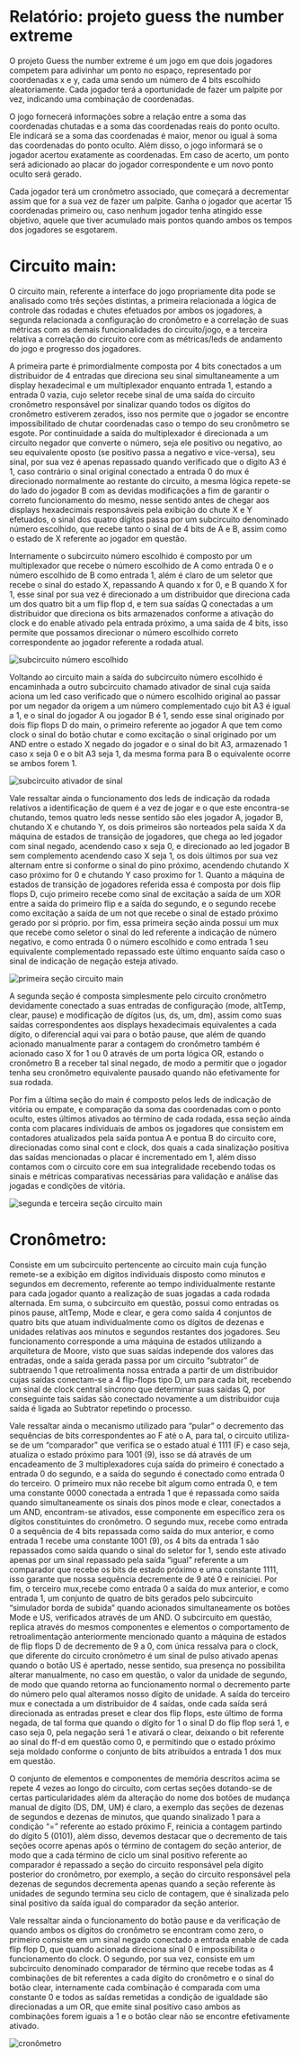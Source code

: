 # Relatório: projeto guess the number extreme

O projeto Guess the number extreme é um jogo em que dois jogadores competem para adivinhar um ponto no espaço, representado por coordenadas x e y, cada uma sendo um número de 4 bits escolhido aleatoriamente. Cada jogador terá a oportunidade de fazer um palpite por vez, indicando uma combinação de coordenadas.

O jogo fornecerá informações sobre a relação entre a soma das coordenadas chutadas e a soma das coordenadas reais do ponto oculto. Ele indicará se a soma das coordenadas é maior, menor ou igual à soma das coordenadas do ponto oculto. Além disso, o jogo informará se o jogador acertou exatamente as coordenadas. Em caso de acerto, um ponto será adicionado ao placar do jogador correspondente e um novo ponto oculto será gerado.

Cada jogador terá um cronômetro associado, que começará a decrementar assim que for a sua vez de fazer um palpite. Ganha o jogador que acertar 15 coordenadas primeiro ou, caso nenhum jogador tenha atingido esse objetivo, aquele que tiver acumulado mais pontos quando ambos os tempos dos jogadores se esgotarem.

# Circuito main: 

O circuito main, referente a interface do jogo propriamente dita pode se analisado como três seções distintas, a primeira relacionada a lógica de controle das rodadas e chutes efetuados por ambos os jogadores, a segunda relacionada a configuração do cronômetro e a correlação de suas métricas com as demais funcionalidades do circuito/jogo, e a terceira relativa a correlação do circuito core com as métricas/leds de andamento do jogo e progresso dos jogadores.

A primeira parte é primordialmente composta por 4 bits conectados a um distribuidor de 4 entradas que direciona seu sinal simultaneamente a um display hexadecimal e um multiplexador enquanto entrada 1, estando a entrada 0 vazia, cujo seletor recebe sinal de uma saída do circuito cronômetro responsável por sinalizar quando todos os dígitos do cronômetro estiverem zerados, isso nos permite que o jogador se encontre impossibilitado de chutar coordenadas caso o tempo do seu cronômetro se esgote. Por continuidade a saída do multiplexador é direcionada a um circuito negador que converte o número, seja ele positivo ou negativo, ao seu equivalente oposto (se positivo passa a negativo e vice-versa), seu sinal, por sua vez é apenas repassado quando verificado que o dígito A3 é 1, caso contrário o sinal original conectado a entrada 0 do mux é direcionado normalmente ao restante do circuito, a mesma lógica repete-se do lado do jogador B com as devidas modificações a fim de garantir o correto funcionamento do mesmo, nesse sentido antes de chegar aos displays hexadecimais responsáveis pela exibição do chute X e Y efetuados, o sinal dos quatro dígitos passa por um subcircuito denominado número escolhido, que
recebe tanto o sinal de 4 bits de A e B, assim como o estado de X referente ao jogador em questão.

Internamente o subcircuito número escolhido é composto por um multiplexador que recebe o número escolhido de A como entrada 0 e o número escolhido de B como entrada 1, além é claro de um seletor que recebe o sinal do estado X, repassando A quando x for 0, e B quando X for 1, esse sinal por sua vez é direcionado a um distribuidor que direciona cada um dos quatro bit a um flip flop d, e tem sua saídas Q conectadas a um distribuidor que direciona os bits armazenados conforme a ativação do clock e do enable ativado pela entrada próximo, a uma saída de 4 bits, isso permite que possamos direcionar o número escolhido correto correspondente ao jogador referente a rodada atual.

![subcircuito número escolhido](https://github.com/Marcondes-Amarante/circuitos-digitais/assets/117780345/45128dd0-ca0b-4b72-8c4b-386c33d8178c)

Voltando ao circuito main a saída do subcircuito número escolhido é encaminhada a outro subcircuito chamado ativador de sinal cuja saída aciona um led caso verificado que o número escolhido original ao passar por um negador da origem a um número complementado cujo bit A3 é igual a 1, e o sinal do jogador A ou jogador B é 1, sendo esse sinal originado por dois flip flops D do main, o primeiro referente ao jogador A que tem como clock o sinal do botão chutar e como excitação o sinal originado por um AND entre o estado X negado do jogador e o sinal do bit A3, armazenado 1 caso x seja 0 e o bit A3 seja 1, da mesma forma para B o equivalente ocorre se ambos forem 1.

![subcircuito ativador de sinal](https://github.com/Marcondes-Amarante/circuitos-digitais/assets/117780345/cd635293-8cdc-4e57-8269-b4a04a4b05f9)

Vale ressaltar ainda o funcionamento dos leds de indicação da rodada relativos a identificação de quem é a vez de jogar e o que este encontra-se chutando, temos quatro leds nesse sentido são eles jogador A, jogador B, chutando X e chutando Y, os dois primeiros são norteados pela saída X da máquina de estados de transição de jogadores, que chega ao led jogador com sinal negado, acendendo caso x seja 0, e direcionado ao led jogador B sem complemento acendendo caso X seja 1, os dois últimos por sua vez alternam entre si conforme o sinal do pino próximo, acendendo chutando X caso próximo for 0 e chutando Y caso proximo for 1. Quanto a máquina de estados de transição de jogadores referida essa é composta por dois flip flops D, cujo primeiro recebe como sinal de excitação a saída de um XOR entre a saída do primeiro flip e a saída do segundo, e o segundo recebe como excitação a saída de um not que recebe o sinal de estado próximo gerado por si próprio. por fim, essa primeira seção ainda possui um mux que recebe como seletor o sinal do led referente a indicação de número negativo, e como entrada 0 o número escolhido e como entrada 1 seu equivalente complementado repassado este último enquanto saída caso o sinal de indicação de negação esteja ativado.

![primeira seção circuito main](https://github.com/Marcondes-Amarante/circuitos-digitais/assets/117780345/c222b309-2862-4ae7-9f48-677f9406beac)

A segunda seção é composta simplesmente pelo circuito cronômetro devidamente conectado a suas entradas de configuração (mode, altTemp, clear, pause) e modificação de dígitos (us, ds, um, dm), assim como suas saídas correspondentes aos displays hexadecimais equivalentes a cada dígito, o diferencial aqui vai para o botão pause, que além de quando acionado manualmente parar a contagem do cronômetro também é acionado caso X for 1 ou 0 através de um porta lógica OR, estando o cronômetro B a receber tal sinal negado, de modo a permitir que o jogador tenha seu cronômetro equivalente pausado quando não efetivamente for sua rodada.

Por fim a última seção do main é composto pelos leds de indicação de vitória ou empate, e comparação da soma das coordenadas com o ponto oculto, estes últimos ativados ao término de cada rodada, essa seção ainda conta com placares individuais de ambos os jogadores que consistem em contadores atualizados pela saída pontua A e pontua B do circuito core, direcionadas como sinal cont e clock, dos quais a cada sinalização positiva das saídas mencionadas o placar é incrementado em 1, além disso contamos com o circuito core em sua integralidade recebendo todas os sinais e métricas comparativas necessárias para validação e análise das jogadas e condições de vitória. 
 
![segunda e terceira seção circuito main](https://github.com/Marcondes-Amarante/circuitos-digitais/assets/117780345/52f6ddd0-f094-4fd1-88c6-a80d10aa29e6)

# Cronômetro:

Consiste em um subcircuito pertencente ao circuito main cuja função remete-se a exibição em dígitos individuais disposto como minutos e segundos em decremento, referente ao tempo individualmente restante para cada jogador quanto a realização de suas jogadas a cada rodada alternada. Em suma, o subcircuito em questão,  possui como entradas os pinos pause, altTemp, Mode e clear, e gera como saída 4 conjuntos de quatro bits que atuam individualmente como os dígitos de dezenas e unidades relativas aos minutos e segundos restantes dos jogadores. Seu funcionamento corresponde a uma máquina de estados utilizando a arquitetura de Moore, visto que suas saídas independe dos valores das entradas, onde a saída gerada passa por um circuito “subtrator” de subtraendo 1 que retroalimenta nossa entrada a partir de um distribuidor cujas saídas conectam-se a 4 flip-flops tipo D, um para cada bit, recebendo um sinal de clock central síncrono que determinar suas saídas Q, por conseguinte tais saídas são conectado novamente a um distribuidor cuja saída é ligada ao Subtrator repetindo o processo.

Vale ressaltar ainda o mecanismo utilizado para “pular” o decremento das sequências de bits correspondentes ao F até o A, para tal, o circuito utiliza-se de um “comparador” que verifica se o estado atual é 1111 (F) e caso seja, atualiza o estado próximo para 1001 (9), isso se dá através de um encadeamento de 3 multiplexadores cuja saída do primeiro é conectado a entrada 0 do segundo, e a saída do segundo é conectado como entrada 0 do terceiro. O primeiro mux não recebe bit algum como entrada 0, e tem uma constante 0000 conectada a entrada 1 que é repassada como saída quando simultaneamente os sinais dos pinos mode e clear, conectados a um AND, encontram-se ativados, esse componente em específico zera os dígitos constituintes do cronômetro. O segundo mux, recebe como entrada 0 a sequência de 4 bits repassada como saída do mux anterior, e como entrada 1 recebe uma constante 1001 (9), os 4 bits da entrada 1 são repassados como saída quando o sinal do seletor for 1, sendo este ativado apenas por um sinal repassado pela saída “igual” referente a um comparador que recebe os bits de estado próximo e uma constante 1111, isso garante que nossa sequência decremente de 9 até 0 e reiniciei. Por fim, o terceiro mux,recebe como entrada 0 a saída do mux anterior, e como entrada 1, um conjunto de quatro de bits gerados pelo subcircuito “simulador borda de subida” quando acionados simultaneamente os botões Mode e US, verificados através de um AND. O subcircuito em questão, replica através do mesmos componentes e elementos o comportamento de retroalimentação anteriormente mencionado quanto a máquina de estados de flip flops D de decremento de 9 a 0, com única ressalva para o clock, que diferente do circuito cronômetro é um sinal de pulso ativado apenas quando o botão US é apertado, nesse sentido, sua presença no possibilita alterar manualmente, no caso em questão, o valor da unidade de segundo, de modo que quando retorna ao funcionamento normal o decremento parte do número pelo qual alteramos nosso dígito de unidade. A saída do terceiro mux e conectada a um distribuidor de 4 saídas, onde cada saída será direcionada as entradas preset e clear dos flip flops, este último de forma negada, de tal forma que quando o dígito for 1 o sinal D do flip flop será 1, e caso seja 0, pela negação será 1 e ativará o clear, deixando o bit referente ao sinal do ff-d em questão como 0, e permitindo que o estado próximo seja moldado conforme o conjunto de bits atribuídos a entrada 1 dos mux em questão.

O conjunto de elementos e componentes de memória descritos acima se repete 4 vezes ao longo do circuito, com certas seções dotando-se de certas particularidades além da alteração do nome dos botões de mudança manual de dígito (DS, DM, UM) é claro,  a exemplo das seções de dezenas de segundos e dezenas de minutos, que quando sinalizado 1 para a condição “=” referente ao estado próximo F, reinicia a contagem partindo do dígito 5 (0101), além disso, devemos destacar que o decremento de tais seções ocorre apenas após o término de contagem do seção anterior, de modo que a cada término de ciclo um sinal positivo referente ao comparador é repassado a seção do circuito responsável pela dígito posterior do cronômetro, por exemplo, a seção do circuito responsável pela dezenas de segundos decrementa apenas quando a seção referente às unidades de segundo termina seu ciclo de contagem, que é sinalizada pelo sinal positivo da saída igual do comparador da seção anterior.

Vale ressaltar ainda o funcionamento do botão pause e da verificação de quando ambos os dígitos do cronômetro se encontram como zero, o primeiro consiste em um sinal negado conectado a entrada enable de cada flip flop D, que quando acionada direciona sinal 0 e impossibilita o funcionamento do clock. O segundo, por sua vez, consiste em um subcircuito denominado comparador de término que recebe todas as 4 combinações de bit referentes a cada dígito do cronômetro e o sinal do botão clear, internamente cada combinação é comparada com uma constante 0 e todos as saídas remetidas a condição de igualdade são direcionadas a um OR, que emite sinal positivo caso ambos as combinações forem iguais a 1 e o botão clear não se encontre efetivamente ativado.

![cronômetro](https://github.com/Marcondes-Amarante/circuitos-digitais/assets/117780345/6129550b-8a17-4d59-b95f-38e6b298c350)
